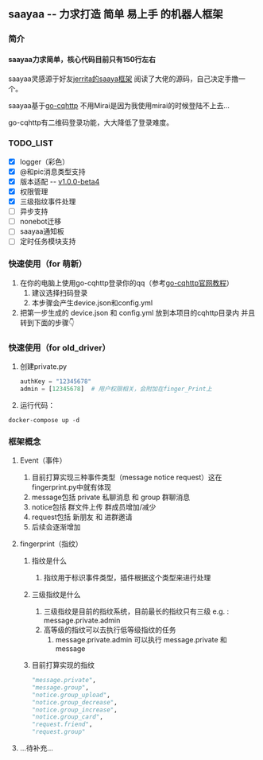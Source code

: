 ## saayaa -- 力求打造 简单 易上手 的机器人框架



### 简介

#### **saayaa力求简单，核心代码目前只有150行左右**

saayaa灵感源于好友[jerrita的saaya框架](https://github.com/jerrita/saaya) 阅读了大佬的源码，自己决定手撸一个。

saayaa基于[go-cqhttp](https://github.com/Mrs4s/go-cqhttp) 不用Mirai是因为我使用mirai的时候登陆不上去...

go-cqhttp有二维码登录功能，大大降低了登录难度。

### TODO_LIST

- [x] logger（彩色）
- [x]  @和pic消息类型支持
- [x] 版本适配 -- [v1.0.0-beta4](https://github.com/Mrs4s/go-cqhttp/releases/tag/v1.0.0-beta4)
- [x] 权限管理
- [x] 三级指纹事件处理
- [ ] 异步支持
- [ ] nonebot迁移
- [ ] saayaa通知板
- [ ] 定时任务模块支持

### 快速使用（for 萌新）

1. 在你的电脑上使用go-cqhttp登录你的qq（参考[go-cqhttp官网教程](https://github.com/Mrs4s/go-cqhttp)）
   1. 建议选择扫码登录
   2. 本步骤会产生device.json和config.yml
2. 把第一步生成的 device.json 和 config.yml 放到本项目的cqhttp目录内 并且转到下面的步骤👇

### 快速使用（for old_driver）

1. 创建private.py

   ```python
   authKey = "12345678"
   admin = [12345678]  # 用户权限相关，会附加在finger_Print上
   ```
   
3. 运行代码：

```
docker-compose up -d
```

### 框架概念

1. Event（事件）
   1. 目前打算实现三种事件类型（message notice request）这在fingerprint.py中就有体现
   2. message包括 private 私聊消息 和 group 群聊消息
   3. notice包括 群文件上传 群成员增加/减少
   4. request包括 新朋友 和 进群邀请
   5. 后续会逐渐增加

2. fingerprint（指纹）
   1. 指纹是什么
      
      1. 指纹用于标识事件类型，插件根据这个类型来进行处理
      
   2. 三级指纹是什么
      1. 三级指纹是目前的指纹系统，目前最长的指纹只有三级 e.g. : message.private.admin
      2. 高等级的指纹可以去执行低等级指纹的任务
         1. message.private.admin 可以执行 message.private 和 message
      
   3. 目前打算实现的指纹

      ```python
      "message.private",
      "message.group",
      "notice.group_upload",
      "notice.group_decrease",
      "notice.group_increase",
      "notice.group_card",
      "request.friend",
      "request.group"
      
      ```
2. ...待补充...